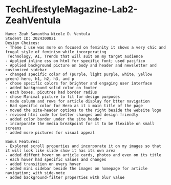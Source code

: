 # TechLifestyleMagazine-Lab2-ZeahVentula
    Name: Zeah Samantha Nicole D. Ventula
    Student ID: 2024300821
    Design Choices:
    - Theme I use was more on focused on feminity it shows a very chic and frugal style of feminism while incorporating
     Technology, AI, Trends that will suit on my target audience
    - Applied inline css on html for specific font; used pacifico
    - Applied background picture on body and header and newsletter and customized sidebar
    - changed specific color of (purple, light purple, white, yellow green) hero, h1, h2, h3, and p
    - chose specific colors for brighter and engaging user interface
    - added background solid color on footer
    - each boxes, picutres had border radius
    - chose Minimal picture to fit for design purposes
    - made column and rows for article display for btter navigation
    - Had specific color for Hero as it i main title of the page
    - moved the site-header options to the right beside the website logo
    - revised html code for better changes and design friendly
    - added color border under the site header
    - incorporate the media breakpoint for it to be flexible on small screens
    - added more pictures for visual appeal
    
    Bonus Features:
    - Explored scroll properties and incorporate it on my images so that it will look like slide show it has its own area
    - added diffent hover on article cards, photos and even on its title
    - each hover had specific values and changes
    - added transition on every hover
    - added mini sidebar beside the images on homepage for article navigation; with side-note
    - added background-filter properties with blur value


